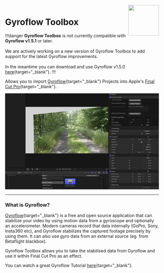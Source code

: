 <img class="rightLogo" src="https://gyroflowtoolbox.io/static/logo.png" align="right" style="width: 100px !important; height: 100px !important;" />

# Gyroflow Toolbox

!!!danger
**Gyroflow Toolbox** is not currently compatible with **Gyroflow v1.5.1** or later.<br />
<br />
We are actively working on a new version of Gyroflow Toolbox to add support for the latest Gyroflow improvements.<br />
<br />
In the meantime you can download and use Gyroflow v1.5.0 [here](https://github.com/gyroflow/gyroflow/releases/tag/v1.5.0){target="_blank"}.
!!!

Allows you to import [Gyroflow](https://github.com/gyroflow/gyroflow){target="_blank"} Projects into Apple's [Final Cut Pro](https://www.apple.com/final-cut-pro/){target="_blank"}.

![](static/interface.png)

---

### What is Gyroflow?

[Gyroflow](https://github.com/gyroflow/gyroflow){target="_blank"} is a free and open source application that can stabilize your video by using motion data from a gyroscope and optionally an accelerometer. Modern cameras record that data internally (GoPro, Sony, Insta360 etc), and Gyroflow stabilizes the captured footage precisely by using them. It can also use gyro data from an external source (eg. from Betaflight blackbox).

Gyroflow Toolbox allows you to take the stabilised data from Gyroflow and use it within Final Cut Pro as an effect.

You can watch a great Gyroflow Tutorial [here](https://www.youtube.com/watch?v=QAds3x8UU1w){target="_blank"}.